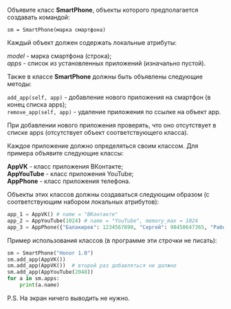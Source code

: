 Объявите класс **SmartPhone**, объекты которого предполагается создавать командой:

`sm = SmartPhone(марка смартфона)`

Каждый объект должен содержать локальные атрибуты:

_model_ - марка смартфона (строка);  
_apps_ - список из установленных приложений (изначально пустой).

Также в классе **SmartPhone** должны быть объявлены следующие методы:

`add_app(self, app)` - добавление нового приложения на смартфон (в конец списка apps);  
`remove_app(self, app)` - удаление приложения по ссылке на объект app.

При добавлении нового приложения проверять, что оно отсутствует в списке apps (отсутствует объект соответствующего класса).

Каждое приложение должно определяться своим классом. Для примера объявите следующие классы:

**AppVK** - класс приложения ВКонтакте;  
**AppYouTube** - класс приложения YouTube;  
**AppPhone** - класс приложения телефона.

Объекты этих классов должны создаваться следующим образом (с соответствующим набором локальных атрибутов):

```python
app_1 = AppVK() # name = "ВКонтакте"  
app_2 = AppYouTube(1024) # name = "YouTube", memory_max = 1024    
app_3 = AppPhone({"Балакирев": 1234567890, "Сергей": 98450647365, "Работа": 112}) # name = "Phone", phone_list = словарь с контактами
```

Пример использования классов (в программе эти строчки не писать):

```python
sm = SmartPhone("Honor 1.0")  
sm.add_app(AppVK())
sm.add_app(AppVK())  # второй раз добавляться не должно    
sm.add_app(AppYouTube(2048))
for a in sm.apps:  
    print(a.name)
``` 

P.S. На экран ничего выводить не нужно. 


